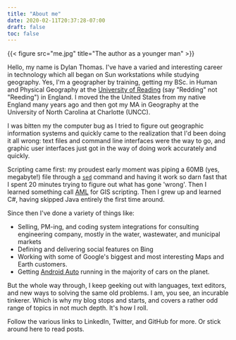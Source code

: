 ```yaml
---
title: "About me"
date: 2020-02-11T20:37:28-07:00
draft: false
toc: false
---
```


{{< figure src="me.jpg" title="The author as a younger man" >}}

Hello, my name is Dylan Thomas. I've have a varied and interesting career in technology which all began on Sun workstations while studying geography. Yes, I'm a geographer by training, getting my BSc. in Human and Physical Geography at the [University of Reading](http://www.reading.ac.uk/ges/) (say "Redding" not "Reeding") in England. I moved the the United States from my native England many years ago and then got my MA in Geography at the University of North Carolina at Charlotte (UNCC).

I was bitten my the computer bug as I tried to figure out geographic information systems and quickly came to the realization that I'd been doing it all wrong: text files and command line interfaces were the way to go, and graphic user interfaces just got in the way of doing work accurately and quickly.

Scripting came first: my proudest early moment was piping a 60MB (yes, megabyte!) file through a [`sed`](https://linux.die.net/man/1/sed) command and having it work so darn fast that I spent 20 minutes trying to figure out what has gone 'wrong'. Then I learned something call [AML](https://en.wikipedia.org/wiki/ARC_Macro_Language) for GIS scripting. Then I grew up and learned C#, having skipped Java entirely the first time around.

Since then I've done a variety of things like:

* Selling, PM-ing, and coding system integrations for consulting engineering company, mostly in the water, wastewater, and municipal markets
* Defining and delivering social features on Bing
* Working with some of Google's biggest and most interesting Maps and Earth customers.
* Getting [Android Auto](https://www.android.com/auto/) running in the majority of cars on the planet.

But the whole way through, I keep geeking out with languages, text editors, and new ways to solving the same old problems. I am, you see, an incurable tinkerer. Which is why my blog stops and starts, and covers a rather odd range of topics in not much depth. It's how I roll.

Follow the various links to LinkedIn, Twitter, and GitHub for more. Or stick around here to read posts.
